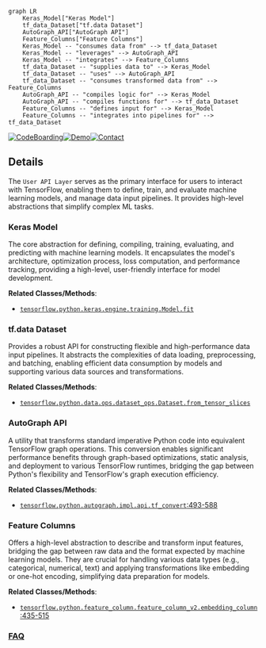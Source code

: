 ```mermaid
graph LR
    Keras_Model["Keras Model"]
    tf_data_Dataset["tf.data Dataset"]
    AutoGraph_API["AutoGraph API"]
    Feature_Columns["Feature Columns"]
    Keras_Model -- "consumes data from" --> tf_data_Dataset
    Keras_Model -- "leverages" --> AutoGraph_API
    Keras_Model -- "integrates" --> Feature_Columns
    tf_data_Dataset -- "supplies data to" --> Keras_Model
    tf_data_Dataset -- "uses" --> AutoGraph_API
    tf_data_Dataset -- "consumes transformed data from" --> Feature_Columns
    AutoGraph_API -- "compiles logic for" --> Keras_Model
    AutoGraph_API -- "compiles functions for" --> tf_data_Dataset
    Feature_Columns -- "defines input for" --> Keras_Model
    Feature_Columns -- "integrates into pipelines for" --> tf_data_Dataset
```

[![CodeBoarding](https://img.shields.io/badge/Generated%20by-CodeBoarding-9cf?style=flat-square)](https://github.com/CodeBoarding/GeneratedOnBoardings)[![Demo](https://img.shields.io/badge/Try%20our-Demo-blue?style=flat-square)](https://www.codeboarding.org/demo)[![Contact](https://img.shields.io/badge/Contact%20us%20-%20contact@codeboarding.org-lightgrey?style=flat-square)](mailto:contact@codeboarding.org)

## Details

The `User API Layer` serves as the primary interface for users to interact with TensorFlow, enabling them to define, train, and evaluate machine learning models, and manage data input pipelines. It provides high-level abstractions that simplify complex ML tasks.

### Keras Model
The core abstraction for defining, compiling, training, evaluating, and predicting with machine learning models. It encapsulates the model's architecture, optimization process, loss computation, and performance tracking, providing a high-level, user-friendly interface for model development.


**Related Classes/Methods**:

- <a href="https://github.com/tensorflow/tensorflow/blob/master/tensorflow/python/keras/engine/training.py" target="_blank" rel="noopener noreferrer">`tensorflow.python.keras.engine.training.Model.fit`</a>


### tf.data Dataset
Provides a robust API for constructing flexible and high-performance data input pipelines. It abstracts the complexities of data loading, preprocessing, and batching, enabling efficient data consumption by models and supporting various data sources and transformations.


**Related Classes/Methods**:

- <a href="https://github.com/tensorflow/tensorflow/blob/master/tensorflow/python/data/ops/dataset_ops.py" target="_blank" rel="noopener noreferrer">`tensorflow.python.data.ops.dataset_ops.Dataset.from_tensor_slices`</a>


### AutoGraph API
A utility that transforms standard imperative Python code into equivalent TensorFlow graph operations. This conversion enables significant performance benefits through graph-based optimizations, static analysis, and deployment to various TensorFlow runtimes, bridging the gap between Python's flexibility and TensorFlow's graph execution efficiency.


**Related Classes/Methods**:

- <a href="https://github.com/tensorflow/tensorflow/blob/master/tensorflow/python/autograph/impl/api.py#L493-L588" target="_blank" rel="noopener noreferrer">`tensorflow.python.autograph.impl.api.tf_convert`:493-588</a>


### Feature Columns
Offers a high-level abstraction to describe and transform input features, bridging the gap between raw data and the format expected by machine learning models. They are crucial for handling various data types (e.g., categorical, numerical, text) and applying transformations like embedding or one-hot encoding, simplifying data preparation for models.


**Related Classes/Methods**:

- <a href="https://github.com/tensorflow/tensorflow/blob/master/tensorflow/python/feature_column/feature_column_v2.py#L435-L515" target="_blank" rel="noopener noreferrer">`tensorflow.python.feature_column.feature_column_v2.embedding_column`:435-515</a>




### [FAQ](https://github.com/CodeBoarding/GeneratedOnBoardings/tree/main?tab=readme-ov-file#faq)